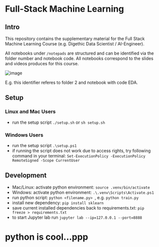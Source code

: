 # Full-Stack Machine Learning

## Intro

This repository contains the supplementary material for the Full Stack Machine Learning Course (e.g. Digethic Data Scientist / AI-Engineer).

All notebooks under `/notepads` are structured and can be identified via the folder number and notebook code. All notebooks correspond to the slides and videos produces for this course.

![image](https://user-images.githubusercontent.com/29402504/137859990-054ce9a4-f2d2-4054-8d25-faae4a466c5f.png)

E.g. this identifier referes to folder 2 and notebook with code EDA.

## Setup

### Linux and Mac Users

- run the setup script `./setup.sh` or `sh setup.sh`

### Windows Users

- run the setup script `.\setup.ps1`
- if running the script does not work due to access rights, try following command in your terminal: `Set-ExecutionPolicy -ExecutionPolicy RemoteSigned -Scope CurrentUser`

## Development

- Mac/Linux: activate python environment: `source .venv/bin/activate`
- Windows: activate python environment: `.\.venv\Scripts\Activate.ps1`
- run python script: `python <filename.py> `, e.g. `python train.py`
- install new dependency: `pip install sklearn`
- save current installed dependencies back to requirements.txt: `pip freeze > requirements.txt`
- to start Jupyter lab run `jupyter lab --ip=127.0.0.1 --port=8888`


# python is cool...ppp


